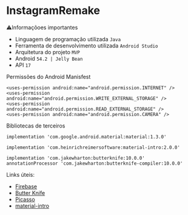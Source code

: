 # InstagramRemake

:warning:Informaçõoes importantes
* Linguagem de programação utilizada ```Java```
* Ferramenta de desenvolvimento utilizada ```Android Studio```
* Arquitetura do projeto ```MVP```
* Android ```54.2 | Jelly Bean```
* API ```17```

Permissões do Android Manisfest
 ```
 <uses-permission android:name="android.permission.INTERNET" />
 <uses-permission android:name="android.permission.WRITE_EXTERNAL_STORAGE" />
 <uses-permission android:name="android.permission.READ_EXTERNAL_STORAGE" />
 <uses-permission android:name="android.permission.CAMERA" />
 ```
 
Bibliotecas de terceiros

```
implementation 'com.google.android.material:material:1.3.0'

implementation 'com.heinrichreimersoftware:material-intro:2.0.0'

implementation 'com.jakewharton:butterknife:10.0.0'
annotationProcessor 'com.jakewharton:butterknife-compiler:10.0.0'
```

 Links úteis:
 * [Firebase](https://firebase.google.com/)
 * [Butter Knife](https://github.com/JakeWharton/butterknife)
 * [Picasso](https://github.com/square/picasso)
 * [material-intro](https://github.com/heinrichreimer/material-intro)
